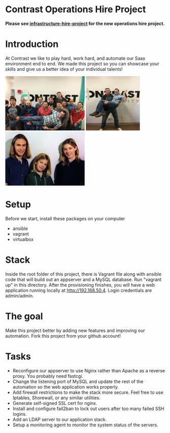 # Contrast Operations Hire Project

**Please see [infrastructure-hire-project](https://github.com/Contrast-Security-OSS/infrastructure-hire-project) for the new operations hire project.**

# Introduction

At Contrast we like to play hard, work hard, and automate our Saas environment end to end. We made this project so you can showcase your skills and give us a better idea of your individual talents!

<a href="team.jpg" title="We love to have fun as a team.">
<img width="250" height="170" src="team.jpg" alt="We love to have fun as a team."></a>
<a href="jeff.jpg" title="Max and Jeff">
<img width="170" height="170" src="jeff.jpg" alt="Max and Jeff"></a>
<a href="hanson.jpg" title="Hanson does not work here.">
<img width="250" height="170" src="hanson.jpg" alt="Hanson does not work here."></a>

# Setup

Before we start, install these packages on your computer

* ansible
* vagrant
* virtualbox

# Stack

Inside the root folder of this project, there is Vagrant file along with ansible code that will build out an appserver and a MySQL database. Run "vagrant up" in this directory. After the provisioning finishes, you will have a web application running locally at http://192.168.50.4. Login credentials are admin/admin. 

# The goal

Make this project better by adding new features and improving our automation. Fork this project from your github account!

# Tasks

* Reconfigure our appserver to use Nginx rather than Apache as a reverse proxy. You probably need fastcgi. 
* Change the listening port of MySQL and update the rest of the automation so the web application works properly. 
* Add firewall restrictions to make the stack more secure. Feel free to use Iptables, Shorewall, or any similar utilities. 
* Generate self-signed SSL cert for nginx.
* Install and configure fail2ban to lock out users after too many failed SSH logins.
* Add an LDAP server to our application stack. 
* Setup a monitoring agent to monitor the system status of the servers. 




